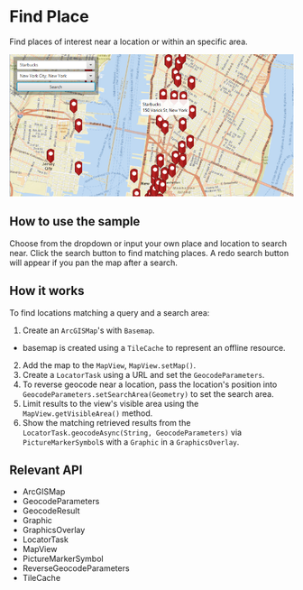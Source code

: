 # Find Place

Find places of interest near a location or within an specific area.

<img src="FindPlace.png"/>

## How to use the sample

Choose from the dropdown or input your own place and location to search near. Click the search button to find matching places. A redo search button will appear if you pan the map after a search.

## How it works

To find locations matching a query and a search area:


  1. Create an `ArcGISMap`'s with `Basemap`.
  * basemap is created using a `TileCache` to represent an offline resource.
  2. Add the map to the `MapView`, `MapView.setMap()`.
  3. Create a `LocatorTask` using a URL and set the `GeocodeParameters`.
  4. To reverse geocode near a location, pass the location's position into `GeocodeParameters.setSearchArea(Geometry)` to set the search area.
  5. Limit results to the view's visible area using the `MapView.getVisibleArea()` method.
  6. Show the matching retrieved results from the `LocatorTask.geocodeAsync(String, GeocodeParameters)` via `PictureMarkerSymbol`s with a `Graphic` in a `GraphicsOverlay`.


## Relevant API


  * ArcGISMap
  * GeocodeParameters
  * GeocodeResult
  * Graphic
  * GraphicsOverlay
  * LocatorTask
  * MapView
  * PictureMarkerSymbol
  * ReverseGeocodeParameters
  * TileCache




